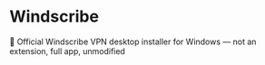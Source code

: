 # Windscribe
🔐 Official Windscribe VPN desktop installer for Windows — not an extension, full app, unmodified
